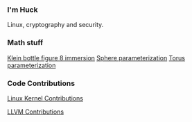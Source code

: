### I'm Huck

Linux, cryptography and security.

### Math stuff

[Klein bottle figure 8 immersion](https://www.shadertoy.com/view/MftSzl)
[Sphere parameterization](https://www.shadertoy.com/view/MftXRl)
[Torus parameterization](https://www.shadertoy.com/view/MctSRl)

### Code Contributions

[Linux Kernel Contributions](https://lore.kernel.org/all/?q=nhuck%40google.com)

[LLVM Contributions](https://github.com/llvm/llvm-project/commits/main?author=nhukc)

<!--
**Nathan-Huckleberry/Nathan-Huckleberry** is a ✨ _special_ ✨ repository because its `README.md` (this file) appears on your GitHub profile.

Here are some ideas to get you started:

- 🔭 I’m currently working on ...
- 🌱 I’m currently learning ...
- 👯 I’m looking to collaborate on ...
- 🤔 I’m looking for help with ...
- 💬 Ask me about ...
- 📫 How to reach me: ...
- 😄 Pronouns: ...
- ⚡ Fun fact: ...
-->
